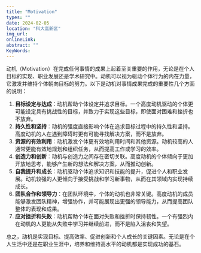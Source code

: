 ```yaml
---
title: "Motivation"
types: ""
date: 2024-02-05
location: "科大高新区"
img_url: 
onlineLink: 
abstract: ""
KeyWords:
---
```


动机（Motivation）在完成任何事情的成果上起着至关重要的作用，无论是在个人目标的实现、职业发展还是学术研究中。动机可以视为驱动个体行为的内在力量，它激发并维持个体朝向目标的努力。以下是动机对事情成果完成的重要性几个方面的说明：

1. **目标设定与达成**：动机帮助个体设定并追求目标。一个高度动机驱动的个体更可能设定具有挑战性的目标，并致力于实现这些目标，即使面对困难和挫折也不放弃。
2. **持久性和坚持**：动机的强度直接影响个体在追求目标过程中的持久性和坚持。高度动机的人在遇到障碍时更有可能寻找解决方案，而不是放弃。
3. **资源的有效利用**：动机激发个体更有效地利用时间和其他资源。动机较高的人通常更能有效地规划和组织任务，从而提高工作或学习的效率。
4. **创造力和创新**：动机与创造力之间存在密切关联。高度动机的个体倾向于更加开放地思考，能够产生新的想法和解决方案，从而推动创新。
5. **自我提升和成长**：动机驱动个体追求知识和技能的提升，促进个人和职业发展。动机较强的人更倾向于接受挑战和学习新事物，从而在其领域内实现持续成长。
6. **团队合作和领导力**：在团队环境中，个体的动机也非常关键。高度动机的成员能够激发团队精神，增强协作，并可能展现出更强的领导能力，从而提高团队整体的表现和成果。
7. **应对挫折和失败**：动机帮助个体在面对失败和挫折时保持韧性。一个有强烈内在动机的人更能从失败中学习并继续前进，而不是陷入沮丧和失望。

总之，动机是实现目标、提高效率、促进创新和个人成长的关键因素。无论是在个人生活中还是在职业生涯中，培养和维持高水平的动机都是实现成功的基石。